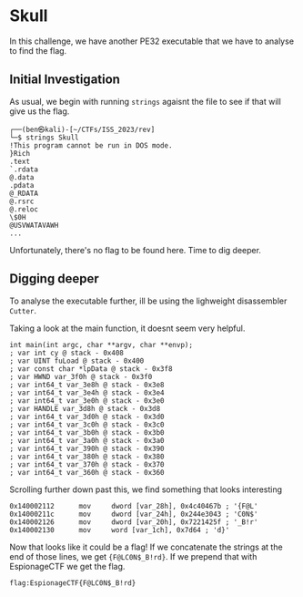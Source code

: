 # Skull

In this challenge, we have another PE32 executable that we have to analyse to find the flag.

## Initial Investigation

As usual, we begin with running `strings` agaisnt the file to see if that will give us the flag.

    ┌──(ben㉿kali)-[~/CTFs/ISS_2023/rev]
    └─$ strings Skull         
    !This program cannot be run in DOS mode.
    }Rich
    .text
    `.rdata
    @.data
    .pdata
    @_RDATA
    @.rsrc
    @.reloc
    \$0H
    @USVWATAVAWH
    ...

Unfortunately, there's no flag to be found here. Time to dig deeper.

## Digging deeper

To analyse the executable further, ill be using the lighweight disassembler `Cutter`.

Taking a look at the main function, it doesnt seem very helpful.

    int main(int argc, char **argv, char **envp);
    ; var int cy @ stack - 0x408
    ; var UINT fuLoad @ stack - 0x400
    ; var const char *lpData @ stack - 0x3f8
    ; var HWND var_3f0h @ stack - 0x3f0
    ; var int64_t var_3e8h @ stack - 0x3e8
    ; var int64_t var_3e4h @ stack - 0x3e4
    ; var int64_t var_3e0h @ stack - 0x3e0
    ; var HANDLE var_3d8h @ stack - 0x3d8
    ; var int64_t var_3d0h @ stack - 0x3d0
    ; var int64_t var_3c0h @ stack - 0x3c0
    ; var int64_t var_3b0h @ stack - 0x3b0
    ; var int64_t var_3a0h @ stack - 0x3a0
    ; var int64_t var_390h @ stack - 0x390
    ; var int64_t var_380h @ stack - 0x380
    ; var int64_t var_370h @ stack - 0x370
    ; var int64_t var_360h @ stack - 0x360

Scrolling further down past this, we find something that looks interesting

    0x140002112      mov     dword [var_28h], 0x4c40467b ; '{F@L'
    0x14000211c      mov     dword [var_24h], 0x244e3043 ; 'C0N$'
    0x140002126      mov     dword [var_20h], 0x7221425f ; '_B!r'
    0x140002130      mov     word [var_1ch], 0x7d64 ; 'd}'

Now that looks like it could be a flag! If we concatenate the strings at the end of those lines, we get `{F@LC0N$_B!rd}`. If we prepend that with EspionageCTF we get the flag.

`flag:EspionageCTF{F@LC0N$_B!rd}`







